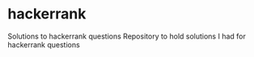 # hackerrank
Solutions to hackerrank questions
Repository to hold solutions I had for hackerrank questions
